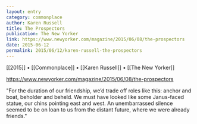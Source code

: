 ```yaml
---
layout: entry
category: commonplace
author: Karen Russell
title: The Prospectors
publication: The New Yorker
link: https://www.newyorker.com/magazine/2015/06/08/the-prospectors
date: 2015-06-12
permalink: 2015/06/12/karen-russell-the-prospectors
---
```


[[2015]] • [[Commonplace]] • [[Karen Russell]] • [[The New Yorker]] 

https://www.newyorker.com/magazine/2015/06/08/the-prospectors

"For the duration of our friendship, we’d trade off roles like this: anchor and boat, beholder and beheld. We must have looked like some Janus-faced statue, our chins pointing east and west. An unembarrassed silence seemed to be on loan to us from the distant future, where we were already friends."
